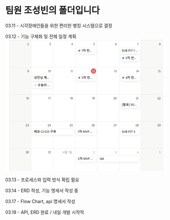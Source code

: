 # 팀원 조성빈의 폴더입니다

03.11 - 시각장애인들을 위한 편리한 뱅킹 시스템으로 결정

03.12 - 기능 구체화 및 전체 일정 계획
![alt text](image.png)

03.13 - 프로세스와 입력 방식 확립 필요

03.14 - ERD 작성, 기능 명세서 작성 중

03.17 - Flow Chart, api 명세서 작성

03.18 - API, ERD 완료 / 내일 개발 시작작
